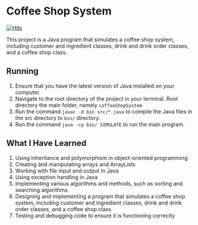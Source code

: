 # Coffee Shop System

[![Hits](https://hits.sh/github.com/vmsaif/coffeeShopSystem.svg?label=Visits&color=100b75)](https://hits.sh/github.com/vmsaif/coffeeShopSystem/)

This project is a Java program that simulates a coffee shop system, including customer and ingredient classes, drink and drink order classes, and a coffee shop class.

## Running
1. Ensure that you have the latest version of Java installed on your computer.
2. Navigate to the root directory of the project in your terminal. Root directory the main folder, namely `coffeeShopSystem`
3. Run the command `javac -d bin src/*.java` to compile the Java files in the src directory to `bin/` directory.
4. Run the command `java -cp bin/ SIMULATE` to run the main program.

## What I Have Learned

1. Using inheritance and polymorphism in object-oriented programming
2. Creating and manipulating arrays and ArrayLists
3. Working with file input and output in Java
4. Using exception handling in Java
5. Implementing various algorithms and methods, such as sorting and searching algorithms
6. Designing and implementing a program that simulates a coffee shop system, including customer and ingredient classes, drink and drink order classes, and a coffee shop class
7. Testing and debugging code to ensure it is functioning correctly


